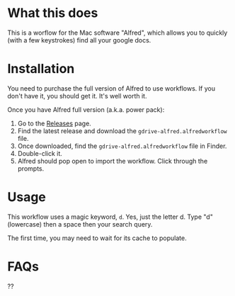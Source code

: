 # What this does

This is a worflow for the Mac software "Alfred", which allows you to quickly (with a few keystrokes) find all your google docs. 

# Installation

You need to purchase the full version of Alfred to use workflows. If you don't have it, you should get it. It's well worth it.

Once you have Alfred full version (a.k.a. power pack):

1. Go to the [Releases](https://github.com/Decker87/gdrive-alfred/releases) page.
1. Find the latest release and download the `gdrive-alfred.alfredworkflow` file.
1. Once downloaded, find the `gdrive-alfred.alfredworkflow` file in Finder.
1. Double-click it.
1. Alfred should pop open to import the workflow. Click through the prompts.

# Usage

This workflow uses a magic keyword, `d`. Yes, just the letter d. Type "d" (lowercase) then a space then your search query.

The first time, you may need to wait for its cache to populate.

# FAQs

??
